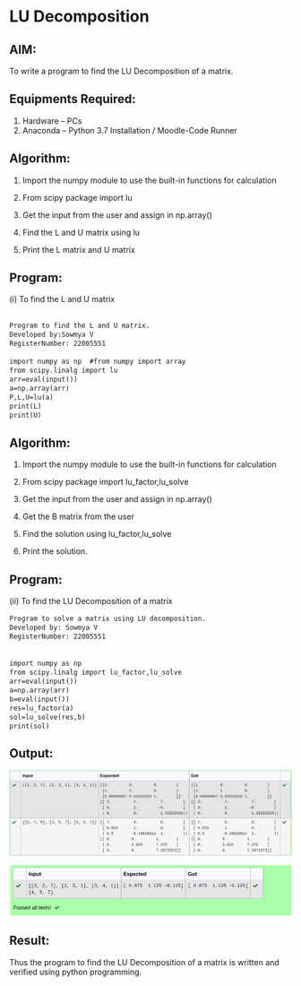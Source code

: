 # LU Decomposition 

## AIM:
To write a program to find the LU Decomposition of a matrix.

## Equipments Required:
1. Hardware – PCs
2. Anaconda – Python 3.7 Installation / Moodle-Code Runner

## Algorithm:

1. Import the numpy module to use the built-in functions for calculation

2. From scipy package import lu

3. Get the input from the user and assign in np.array()

4. Find the L and U matrix using lu 

5. Print the L matrix and U matrix 

## Program:
(i) To find the L and U matrix
```

Program to find the L and U matrix.
Developed by:Sowmya V 
RegisterNumber: 22005551

import numpy as np  #from numpy import array
from scipy.linalg import lu
arr=eval(input())
a=np.array(arr)
P,L,U=lu(a)
print(L)
print(U)

```
## Algorithm:

1. Import the numpy module to use the built-in functions for calculation

2. From scipy package import lu_factor,lu_solve

3. Get the input from the user and assign in np.array()

4. Get the B matrix from the user

5. Find the solution using lu_factor,lu_solve

6. Print the solution.

## Program:
(ii) To find the LU Decomposition of a matrix
```
Program to solve a matrix using LU decomposition.
Developed by: Sowmya V
RegisterNumber: 22005551


import numpy as np
from scipy.linalg import lu_factor,lu_solve
arr=eval(input())
a=np.array(arr)
b=eval(input())
res=lu_factor(a)
sol=lu_solve(res,b)
print(sol)
```

## Output:
![output1](/out1.png)

![output2](/out2.png)

## Result:
Thus the program to find the LU Decomposition of a matrix is written and verified using python programming.

